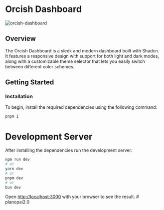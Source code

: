 # Orcish Dashboard

![orcish-dashboard](https://github.com/user-attachments/assets/cb458deb-9ba3-435e-a39c-7f48095c85c8)

## Overview

The Orcish Dashboard is a sleek and modern dashboard built with Shadcn. It features a responsive design with support for both light and dark modes, along with a customizable theme selector that lets you easily switch between different color schemes.

## Getting Started

### Installation

To begin, install the required dependencies using the following command:

```bash
pnpm i
```

# Development Server

After installing the dependencies run the development server:

```bash
npm run dev
# or
yarn dev
# or
pnpm dev
# or
bun dev
```

Open [http://localhost:3000](http://localhost:3000) with your browser to see the result.
#   p l a n o p a i 2 . 0  
 